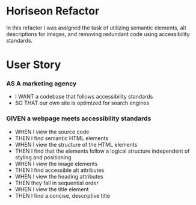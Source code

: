 # Horiseon Refactor
In this refactor I was assigned the task of utilizing semantic elements, alt descriptions for images, and removing redundant code using accessibility standards.

# User Story
### AS A marketing agency
- I WANT a codebase that follows accessibility standards
- SO THAT our own site is optimized for search engines

### GIVEN a webpage meets accessibility standards
- WHEN I view the source code
- THEN I find semantic HTML elements
- WHEN I view the structure of the HTML elements
- THEN I find that the elements follow a logical structure independent of styling and positioning
- WHEN I view the image elements
- THEN I find accessible alt attributes
- WHEN I view the heading attributes
- THEN they fall in sequential order
- WHEN I view the title element
- THEN I find a concise, descriptive title